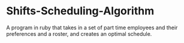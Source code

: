 # Shifts-Scheduling-Algorithm
A program in ruby that takes in a set of part time employees and their preferences and a roster, and creates an optimal schedule.
